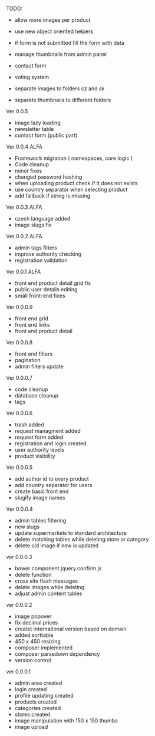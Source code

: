 
TODO:
- allow more images per product
- use new object oriented helpers
- if form is not submitted fill the form with data
- manage thumbnails from admin panel

- contact form
- voting system
- separate images to folders cz and sk
- separate thumbnails to different folders

Ver 0.0.5
- image lazy loading
- newsletter table
- contact form (public part)


Ver 0.0.4 ALFA
- Framework migration ( namespaces, core logic )
- Code cleanup
- minor fixes
- changed password hashing
- when uploading product check if it does not exists
- use country separator when selecting product
- add fallback if string is missing

Ver 0.0.3 ALFA
- czech language added
- image slugs fix

Ver 0.0.2 ALFA
- admin tags filters
- improve authority checking
- registration validation

Ver 0.0.1 ALFA
- front end product detail grid fix
- public user details editing
- small front-end fixes

Ver 0.0.0.9
- front end grid
- front end links
- front end product detail

Ver 0.0.0.8
- front end filters
- pagination
- admin filters update

Ver 0.0.0.7
- code cleanup
- database cleanup 
- tags

Ver 0.0.0.6
- trash added
- request managment added
- request form added
- registration and login created
- user authority levels
- product visibility

Ver 0.0.0.5 
- add author id to every product
- add country separator for users
- create basic front end
- slugify image names

Ver 0.0.0.4
- admin tables filtering
- new slugs
- update supermarkets to standard architecture
- delete matching tables while deleting store or category
- delete old image if new is updated


ver 0.0.0.3
- bower component jquery.confirm.js
- delete function
- cross site flash messages
- delete images while deleting
- adjust admin content tables


ver 0.0.0.2
- image popover
- fix decimal prices
- createt international version based on domain
- added sorttable
- 450 x 450 resizing
- composer implemented
- composer parsedown dependency
- version control

ver 0.0.0.1
- admin area created
- login created
- profile updating created
- products created
- categories created
- stores created
- image manipulation with 150 x 150 thumbs
- image upload